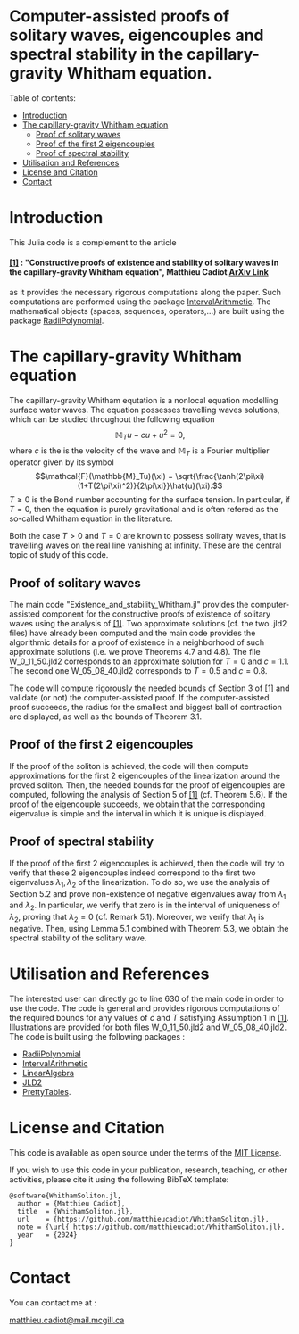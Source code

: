

# Computer-assisted proofs of solitary waves, eigencouples and spectral stability in the capillary-gravity Whitham equation.



Table of contents:


* [Introduction](#introduction)
* [The capillary-gravity Whitham equation](#the-capillary-gravity-whitham-equation)
   * [Proof of solitary waves](#Proof-of-solitary-waves)
   * [Proof of the first 2 eigencouples](#Proof-of-the-first-2-eigencouples)
   * [Proof of spectral stability](#Proof-of-spectral-stability)
* [Utilisation and References](#utilisation-and-references)
* [License and Citation](#license-and-citation)
* [Contact](#contact)



# Introduction

This Julia code is a complement to the article 

#### [[1]](https://arxiv.org/abs/2403.18718) : "Constructive proofs of existence and stability of solitary waves in the capillary-gravity Whitham equation", Matthieu Cadiot [ArXiv Link](https://arxiv.org/abs/2403.18718)

as it provides the necessary rigorous computations along the paper. Such computations are performed using the package [IntervalArithmetic](https://github.com/JuliaIntervals/IntervalArithmetic.jl). The mathematical objects (spaces, sequences, operators,...) are built using the package [RadiiPolynomial](https://github.com/OlivierHnt/RadiiPolynomial.jl). 


# The capillary-gravity Whitham equation

The capillary-gravity Whitham equtation is a nonlocal equation modelling surface water waves. The equation possesses travelling waves solutions, which can be studied throughout the following equation
$$\mathbb{M}_Tu - cu + u^2 = 0,$$
where $c$ is the is the velocity of the wave and $\mathbb{M}_T$ is a Fourier multiplier operator given by its symbol
$$\mathcal{F}(\mathbb{M}_Tu)(\xi)  = \sqrt{\frac{\tanh(2\pi\xi)(1+T(2\pi\xi)^2)}{2\pi\xi}}\hat{u}(\xi).$$
$T \geq 0$ is the Bond number accounting for the surface tension. In particular, if $T=0$, then the equation is purely gravitational and is often refered as the so-called Whitham equation in the literature.

Both the case $T>0$ and $T=0$ are known to possess soliraty waves, that is travelling waves on the real line vanishing at infinity. These are the central topic of study of this code.

## Proof of solitary waves

The main code "Existence_and_stability_Whitham.jl" provides the computer-assisted component for the constructive proofs of existence of solitary waves using the analysis of [[1]](https://arxiv.org/abs/2403.18718). Two approximate solutions  (cf. the two .jld2 files) have already been computed and the main code provides the algorithmic details for a proof of existence in a neighborhood of such approximate solutions (i.e. we prove Theorems 4.7 and 4.8). The file W_0_11_50.jld2 corresponds to an approximate solution for $T=0$ and $c=1.1$. The second one W_05_08_40.jld2 corresponds to $T=0.5$ and $c=0.8$.

The code will compute rigorously the needed bounds of Section 3 of [[1]](https://arxiv.org/abs/2403.18718) and validate (or not) the computer-assisted proof. If the computer-assisted proof succeeds, the radius for the smallest and biggest ball of contraction are displayed, as well as the bounds of Theorem 3.1.

## Proof of the first 2 eigencouples

If the proof of the soliton is achieved, the code will then compute approximations for the first 2 eigencouples of the linearization around the proved soliton. Then, the needed bounds for the proof of eigencouples are computed, following the analysis of Section 5 of [[1]](https://arxiv.org/abs/2403.18718) (cf. Theorem 5.6). If the proof of the eigencouple succeeds, we obtain that the corresponding eigenvalue is simple and the interval in which it is unique is displayed.
 
 
 ## Proof of spectral stability

If the proof of the first 2 eigencouples is achieved, then the code will try to verify that these 2 eigencouples indeed correspond to the first two eigenvalues $\lambda_1, \lambda_2$ of the linearization. To do so, we use the analysis of Section 5.2 and prove non-existence of negative eigenvalues away from $\lambda_1$ and $\lambda_2$. In particular, we verify that zero is in the interval of uniqueness of $\lambda_2$, proving that $\lambda_2=0$ (cf. Remark 5.1). Moreover, we verify that $\lambda_1$ is negative. Then, using Lemma 5.1 combined with Theorem 5.3, we obtain the spectral stability of the solitary wave.

 
 # Utilisation and References

 The interested user can directly go to line 630 of the main code in order to use the code. The code is general and provides rigorous computations of the required bounds for any values of $c$ and $T$ satisfying Assumption 1 in [[1]](https://arxiv.org/abs/2403.18718). Illustrations are provided for both files W_0_11_50.jld2 and W_05_08_40.jld2.
  The code is built using the following packages :
 - [RadiiPolynomial](https://github.com/OlivierHnt/RadiiPolynomial.jl) 
 - [IntervalArithmetic](https://github.com/JuliaIntervals/IntervalArithmetic.jl)
 - [LinearAlgebra](https://docs.julialang.org/en/v1/stdlib/LinearAlgebra/)
 - [JLD2](https://github.com/JuliaIO/JLD2.jl)
 - [PrettyTables](https://ronisbr.github.io/PrettyTables.jl/stable/).
 
 
 # License and Citation
 
  This code is available as open source under the terms of the [MIT License](http://opensource.org/licenses/MIT).
  
If you wish to use this code in your publication, research, teaching, or other activities, please cite it using the following BibTeX template:

```
@software{WhithamSoliton.jl,
  author = {Matthieu Cadiot},
  title  = {WhithamSoliton.jl},
  url    = {https://github.com/matthieucadiot/WhithamSoliton.jl},
  note = {\url{ https://github.com/matthieucadiot/WhithamSoliton.jl},
  year   = {2024}
}
```

# Contact

You can contact me at :

matthieu.cadiot@mail.mcgill.ca
